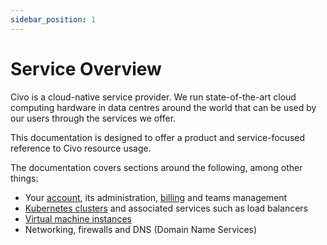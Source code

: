 ```yaml
---
sidebar_position: 1
---
```


# Service Overview

Civo is a cloud-native service provider. We run state-of-the-art cloud computing hardware in data centres around the world that can be used by our users through the services we offer.

This documentation is designed to offer a product and service-focused reference to Civo resource usage.

The documentation covers sections around the following, among other things:

- Your [account](../Account/signing-up.md), its administration, [billing](../Account/billing.md) and teams management
- [Kubernetes clusters](../Kubernetes/kubernetes-introduction) and associated services such as load balancers
- [Virtual machine instances](../Compute/instances-introduction.md)
- Networking, firewalls and DNS (Domain Name Services)
